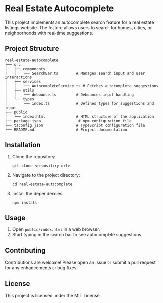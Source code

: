 # Real Estate Autocomplete

This project implements an autocomplete search feature for a real estate listings website. The feature allows users to search for homes, cities, or neighborhoods with real-time suggestions.

## Project Structure

```
real-estate-autocomplete
├── src
│   ├── components
│   │   └── SearchBar.ts        # Manages search input and user interactions
│   ├── services
│   │   └── AutocompleteService.ts # Fetches autocomplete suggestions
│   ├── utils
│   │   └── debounce.ts         # Debounces input handling
│   └── types
│       └── index.ts            # Defines types for suggestions and input
├── public
│   └── index.html              # HTML structure of the application
├── package.json                 # npm configuration file
├── tsconfig.json               # TypeScript configuration file
└── README.md                   # Project documentation
```

## Installation

1. Clone the repository:
   ```
   git clone <repository-url>
   ```
2. Navigate to the project directory:
   ```
   cd real-estate-autocomplete
   ```
3. Install the dependencies:
   ```
   npm install
   ```

## Usage

1. Open `public/index.html` in a web browser.
2. Start typing in the search bar to see autocomplete suggestions.

## Contributing

Contributions are welcome! Please open an issue or submit a pull request for any enhancements or bug fixes.

## License

This project is licensed under the MIT License.